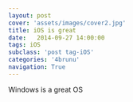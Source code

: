 ```yaml
---
layout: post
cover: 'assets/images/cover2.jpg'
title: iOS is great
date:   2014-09-27 14:00:00
tags: iOS
subclass: 'post tag-iOS'
categories: '4brunu'
navigation: True
---
```


Windows is a great OS
